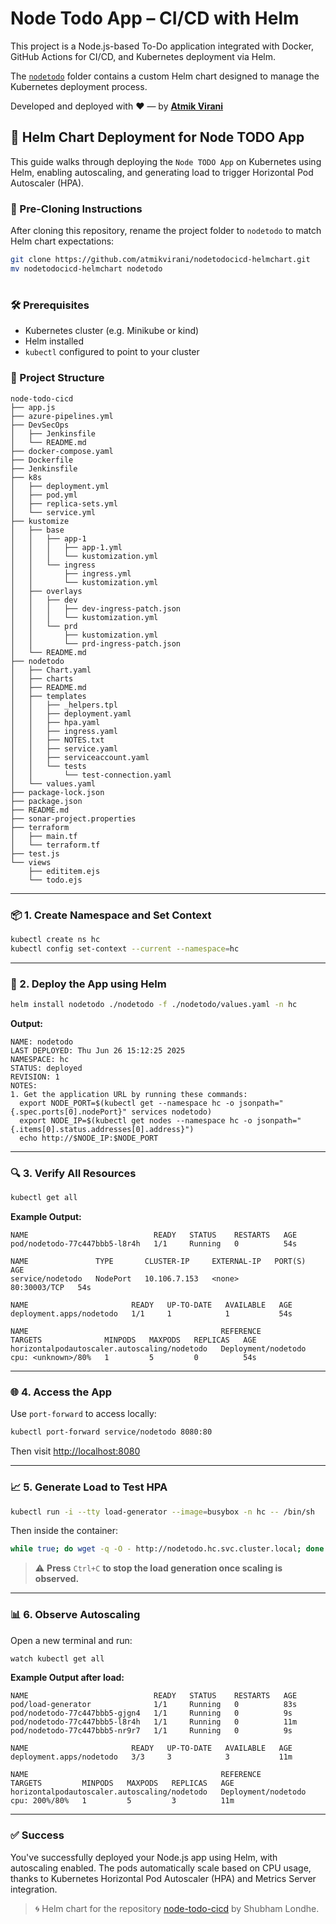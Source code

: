 # Node Todo App – CI/CD with Helm

This project is a Node.js-based To-Do application integrated with Docker, GitHub Actions for CI/CD, and Kubernetes deployment via Helm.

The [`nodetodo`](https://github.com/atmikvirani/nodetodocicd-helmchart) folder contains a custom Helm chart designed to manage the Kubernetes deployment process.

Developed and deployed with ❤️ — by [**Atmik Virani**](https://github.com/atmikvirani)

## 🚀 Helm Chart Deployment for Node TODO App

This guide walks through deploying the `Node TODO App` on Kubernetes using Helm, enabling autoscaling, and generating load to trigger Horizontal Pod Autoscaler (HPA).

### 🔧 Pre-Cloning Instructions
After cloning this repository, rename the project folder to `nodetodo` to match Helm chart expectations:

```bash
git clone https://github.com/atmikvirani/nodetodocicd-helmchart.git
mv nodetodocicd-helmchart nodetodo
```

#

### 🛠️ Prerequisites

- Kubernetes cluster (e.g. Minikube or kind)
- Helm installed
- `kubectl` configured to point to your cluster

### 📁 Project Structure
```
node-todo-cicd
├── app.js
├── azure-pipelines.yml
├── DevSecOps
│   ├── Jenkinsfile
│   └── README.md
├── docker-compose.yaml
├── Dockerfile
├── Jenkinsfile
├── k8s
│   ├── deployment.yml
│   ├── pod.yml
│   ├── replica-sets.yml
│   └── service.yml
├── kustomize
│   ├── base
│   │   ├── app-1
│   │   │   ├── app-1.yml
│   │   │   └── kustomization.yml
│   │   └── ingress
│   │       ├── ingress.yml
│   │       └── kustomization.yml
│   ├── overlays
│   │   ├── dev
│   │   │   ├── dev-ingress-patch.json
│   │   │   └── kustomization.yml
│   │   └── prd
│   │       ├── kustomization.yml
│   │       └── prd-ingress-patch.json
│   └── README.md
├── nodetodo
│   ├── Chart.yaml
│   ├── charts
│   ├── README.md
│   ├── templates
│   │   ├── _helpers.tpl
│   │   ├── deployment.yaml
│   │   ├── hpa.yaml
│   │   ├── ingress.yaml
│   │   ├── NOTES.txt
│   │   ├── service.yaml
│   │   ├── serviceaccount.yaml
│   │   └── tests
│   │       └── test-connection.yaml
│   └── values.yaml
├── package-lock.json
├── package.json
├── README.md
├── sonar-project.properties
├── terraform
│   ├── main.tf
│   └── terraform.tf
├── test.js
└── views
    ├── edititem.ejs
    └── todo.ejs
```

---

### 📦 1. Create Namespace and Set Context

```bash
kubectl create ns hc
kubectl config set-context --current --namespace=hc
```

---

### 🚢 2. Deploy the App using Helm

```bash
helm install nodetodo ./nodetodo -f ./nodetodo/values.yaml -n hc
```

**Output:**
```
NAME: nodetodo
LAST DEPLOYED: Thu Jun 26 15:12:25 2025
NAMESPACE: hc
STATUS: deployed
REVISION: 1
NOTES:
1. Get the application URL by running these commands:
  export NODE_PORT=$(kubectl get --namespace hc -o jsonpath="{.spec.ports[0].nodePort}" services nodetodo)
  export NODE_IP=$(kubectl get nodes --namespace hc -o jsonpath="{.items[0].status.addresses[0].address}")
  echo http://$NODE_IP:$NODE_PORT
```

---

### 🔍 3. Verify All Resources

```bash
kubectl get all
```

**Example Output:**
```
NAME                            READY   STATUS    RESTARTS   AGE
pod/nodetodo-77c447bbb5-l8r4h   1/1     Running   0          54s

NAME               TYPE       CLUSTER-IP     EXTERNAL-IP   PORT(S)        AGE
service/nodetodo   NodePort   10.106.7.153   <none>        80:30003/TCP   54s

NAME                       READY   UP-TO-DATE   AVAILABLE   AGE
deployment.apps/nodetodo   1/1     1            1           54s

NAME                                           REFERENCE             TARGETS              MINPODS   MAXPODS   REPLICAS   AGE
horizontalpodautoscaler.autoscaling/nodetodo   Deployment/nodetodo   cpu: <unknown>/80%   1         5         0          54s
```

---

### 🌐 4. Access the App

Use `port-forward` to access locally:

```bash
kubectl port-forward service/nodetodo 8080:80
```

Then visit [http://localhost:8080](http://localhost:8080)

---

### 📈 5. Generate Load to Test HPA

```bash
kubectl run -i --tty load-generator --image=busybox -n hc -- /bin/sh
```

Then inside the container:

```sh
while true; do wget -q -O - http://nodetodo.hc.svc.cluster.local; done
```

> ⚠️ **Press** `Ctrl+C` **to stop the load generation once scaling is observed.**


---

### 📊 6. Observe Autoscaling

Open a new terminal and run:

```bash
watch kubectl get all
```

**Example Output after load:**
```
NAME                            READY   STATUS    RESTARTS   AGE
pod/load-generator              1/1     Running   0          83s
pod/nodetodo-77c447bbb5-gjgn4   1/1     Running   0          9s
pod/nodetodo-77c447bbb5-l8r4h   1/1     Running   0          11m
pod/nodetodo-77c447bbb5-nr9r7   1/1     Running   0          9s

NAME                       READY   UP-TO-DATE   AVAILABLE   AGE
deployment.apps/nodetodo   3/3     3            3           11m

NAME                                           REFERENCE             TARGETS         MINPODS   MAXPODS   REPLICAS   AGE
horizontalpodautoscaler.autoscaling/nodetodo   Deployment/nodetodo   cpu: 200%/80%   1         5         3          11m
```

---

### ✅ Success
You've successfully deployed your Node.js app using Helm, with autoscaling enabled. The pods automatically scale based on CPU usage, thanks to Kubernetes Horizontal Pod Autoscaler (HPA) and Metrics Server integration.

> 🌀 Helm chart for the repository [node-todo-cicd](https://github.com/LondheShubham153/node-todo-cicd) by Shubham Londhe.
